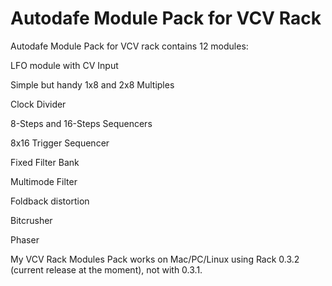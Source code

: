 # Autodafe Module Pack for VCV Rack

Autodafe Module Pack for VCV rack contains 12 modules:

LFO module with CV Input

Simple but handy 1x8 and 2x8 Multiples

Clock Divider

8-Steps and 16-Steps Sequencers

8x16 Trigger Sequencer

Fixed Filter Bank

Multimode Filter

Foldback distortion

Bitcrusher

Phaser


My VCV Rack Modules Pack works on Mac/PC/Linux using Rack 0.3.2 (current release at the moment), not with 0.3.1. 
